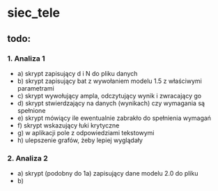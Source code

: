 # siec_tele

## todo:
### 1. Analiza 1
- a) skrypt zapisujący d i N do pliku danych
- b) skrypt zapisujący bat z wywołaniem modelu 1.5 z właściwymi parametrami
- c) skrypt wywołujący ampla, odczytujący wynik i zwracający go
- d) skrypt stwierdzający na danych (wynikach) czy wymagania są spełnione
- e) skrypt mówiący ile ewentualnie zabrakło do spełnienia wymagań
- f) skrypt wskazujący łuki krytyczne
- g) w aplikacji pole z odpowiedziami tekstowymi
- h) ulepszenie grafów, żeby lepiej wyglądały

### 2. Analiza 2
- a) skrypt (podobny do 1a) zapisujący dane modelu 2.0 do pliku
- b)
